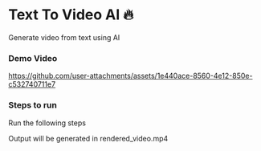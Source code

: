 # Text To Video AI 🔥

Generate video from text using AI
### Demo Video

https://github.com/user-attachments/assets/1e440ace-8560-4e12-850e-c532740711e7

### Steps to run

Run the following steps

Output will be generated in rendered_video.mp4


